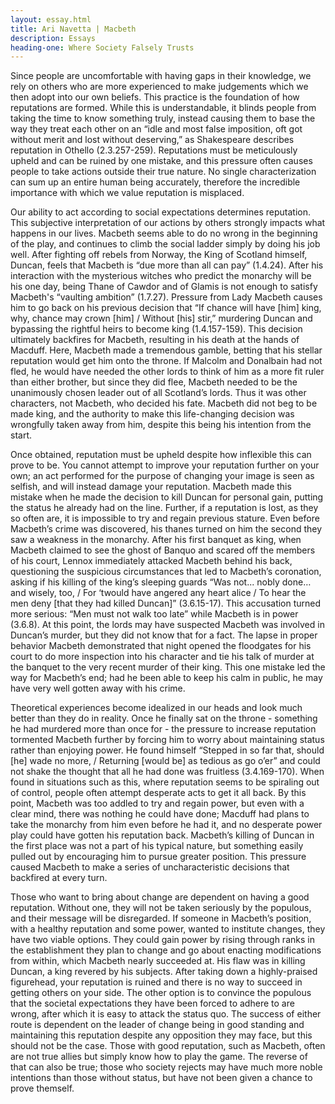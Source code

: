 ```yaml
---
layout: essay.html
title: Ari Navetta | Macbeth
description: Essays
heading-one: Where Society Falsely Trusts
---
```

Since people are uncomfortable with having gaps in their knowledge, we rely on others who are more experienced to make judgements which we then adopt into our own beliefs. This practice is the foundation of how reputations are formed. While this is understandable, it blinds people from taking the time to know something truly, instead causing them to base the way they treat each other on an “idle and most false imposition, oft got without merit and lost without deserving,” as Shakespeare describes reputation in Othello (2.3.257-259). Reputations must be meticulously upheld and can be ruined by one mistake, and this pressure often causes people to take actions outside their true nature. No single characterization can sum up an entire human being accurately, therefore the incredible importance with which we value reputation is misplaced.

Our ability to act according to social expectations determines reputation. This subjective interpretation of our actions by others strongly impacts what happens in our lives. Macbeth seems able to do no wrong in the beginning of the play, and continues to climb the social ladder simply by doing his job well. After fighting off rebels from Norway, the King of Scotland himself, Duncan, feels that Macbeth is “due more than all can pay” (1.4.24). After his interaction with the mysterious witches who predict the monarchy will be his one day, being Thane of Cawdor and of Glamis is not enough to satisfy Macbeth's “vaulting ambition” (1.7.27). Pressure from Lady Macbeth causes him to go back on his previous decision that “If chance will have [him] king, why, chance may crown [him] / Without [his] stir,” murdering Duncan and bypassing the rightful heirs to become king (1.4.157-159). This decision ultimately backfires for Macbeth, resulting in his death at the hands of Macduff. Here, Macbeth made a tremendous gamble, betting that his stellar reputation would get him onto the throne. If Malcolm and Donalbain had not fled, he would have needed the other lords to think of him as a more fit ruler than either brother, but since they did flee, Macbeth needed to be the unanimously chosen leader out of all Scotland’s lords. Thus it was other characters, not Macbeth, who decided his fate. Macbeth did not beg to be made king, and the authority to make this life-changing decision was wrongfully taken away from him, despite this being his intention from the start.

Once obtained, reputation must be upheld despite how inflexible this can prove to be. You cannot attempt to improve your reputation further on your own; an act performed for the purpose of changing your image is seen as selfish, and will instead damage your reputation. Macbeth made this mistake when he made the decision to kill Duncan for personal gain, putting the status he already had on the line. Further, if a reputation is lost, as they so often are, it is impossible to try and regain previous stature. Even before Macbeth’s crime was discovered, his thanes turned on him the second they saw a weakness in the monarchy. After his first banquet as king, when Macbeth claimed to see the ghost of Banquo and scared off the members of his court, Lennox immediately attacked Macbeth behind his back, questioning the suspicious circumstances that led to Macbeth’s coronation, asking if his killing of the king’s sleeping guards “Was not... nobly done… and wisely, too, / For ‘twould have angered any heart alice / To hear the men deny [that they had killed Duncan]” (3.6.15-17). This accusation turned more serious: “Men must not walk too late” while Macbeth is in power (3.6.8). At this point, the lords may have suspected Macbeth was involved in Duncan’s murder, but they did not know that for a fact. The lapse in proper behavior Macbeth demonstrated that night opened the floodgates for his court to do more inspection into his character and tie his talk of murder at the banquet to the very recent murder of their king. This one mistake led the way for Macbeth’s end; had he been able to keep his calm in public, he may have very well gotten away with his crime.

Theoretical experiences become idealized in our heads and look much better than they do in reality. Once he finally sat on the throne - something he had murdered more than once for - the pressure to increase reputation tormented Macbeth further by forcing him to worry about maintaining status rather than enjoying power. He found himself “Stepped in so far that, should [he] wade no more, / Returning [would be] as tedious as go o’er” and could not shake the thought that all he had done was fruitless (3.4.169-170). When found in situations such as this, where reputation seems to be spiraling out of control, people often attempt desperate acts to get it all back. By this point, Macbeth was too addled to try and regain power, but even with a clear mind, there was nothing he could have done; Macduff had plans to take the monarchy from him even before he had it, and no desperate power play could have gotten his reputation back. Macbeth’s killing of Duncan in the first place was not a part of his typical nature, but something easily pulled out by encouraging him to pursue greater position. This pressure caused Macbeth to make a series of uncharacteristic decisions that backfired at every turn.

Those who want to bring about change are dependent on having a good reputation. Without one, they will not be taken seriously by the populous, and their message will be disregarded. If someone in Macbeth’s position, with a healthy reputation and some power, wanted to institute changes, they have two viable options. They could gain power by rising through ranks in the establishment they plan to change and go about enacting modifications from within, which Macbeth nearly succeeded at. His flaw was in killing Duncan, a king revered by his subjects. After taking down a highly-praised figurehead, your reputation is ruined and there is no way to succeed in getting others on your side. The other option is to convince the populous that the societal expectations they have been forced to adhere to are wrong, after which it is easy to attack the status quo. The success of either route is dependent on the leader of change being in good standing and maintaining this reputation despite any opposition they may face, but this should not be the case. Those with good reputation, such as Macbeth, often are not true allies but simply know how to play the game. The reverse of that can also be true; those who society rejects may have much more noble intentions than those without status, but have not been given a chance to prove themself.
